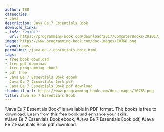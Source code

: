 ```yaml
---
author: TBD
categories:
- Java
description: Java Ee 7 Essentials Book
download_links:
- info: '291017'
  url: https://programming-book.com/download/2017/ComputerBooks/291017/Java Ee 7 Essentials.pdf
image: https://www.programming-book.com/doc-images/10768.png
layout: post
permalink: /java-ee-7-essentials-book.html
tags:
- free book download
- free pdf download
- free programming ebook
- pdf free
- Java Ee 7 Essentials Book ebook
- Java Ee 7 Essentials Book pdf
- Java Ee 7 Essentials Book pdf download
thumbnail_url: https://www.programming-book.com/doc-images/10768.png
title: Java Ee 7 Essentials Book
---
```


 
<div class="item-desc text-justify">
  "Java Ee 7 Essentials Book" is available in PDF format. This books is free to download. Learn from this free book and enhance your skills.
  <br>
  #Java Ee 7 Essentials Book ebook, #Java Ee 7 Essentials Book pdf, #Java Ee 7 Essentials Book pdf download
</div>